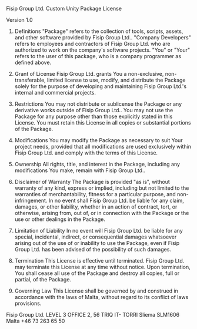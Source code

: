 Fisip Group Ltd. Custom Unity Package License

Version 1.0

1. Definitions
"Package" refers to the collection of tools, scripts, assets, and other software provided by Fisip Group Ltd..
"Company Developers" refers to employees and contractors of Fisip Group Ltd. who are authorized to work on the company's software projects.
"You" or "Your" refers to the user of this package, who is a company programmer as defined above.
2. Grant of License
Fisip Group Ltd. grants You a non-exclusive, non-transferable, limited license to use, modify, and distribute the Package solely for the purpose of developing and maintaining Fisip Group Ltd.'s internal and commercial projects.

3. Restrictions
You may not distribute or sublicense the Package or any derivative works outside of Fisip Group Ltd..
You may not use the Package for any purpose other than those explicitly stated in this License.
You must retain this License in all copies or substantial portions of the Package.
4. Modifications
You may modify the Package as necessary to suit Your project needs, provided that all modifications are used exclusively within Fisip Group Ltd. and comply with the terms of this License.

5. Ownership
All rights, title, and interest in the Package, including any modifications You make, remain with Fisip Group Ltd..

6. Disclaimer of Warranty
The Package is provided "as is", without warranty of any kind, express or implied, including but not limited to the warranties of merchantability, fitness for a particular purpose, and non-infringement. In no event shall Fisip Group Ltd. be liable for any claim, damages, or other liability, whether in an action of contract, tort, or otherwise, arising from, out of, or in connection with the Package or the use or other dealings in the Package.

7. Limitation of Liability
In no event will Fisip Group Ltd. be liable for any special, incidental, indirect, or consequential damages whatsoever arising out of the use of or inability to use the Package, even if Fisip Group Ltd. has been advised of the possibility of such damages.

8. Termination
This License is effective until terminated. Fisip Group Ltd. may terminate this License at any time without notice. Upon termination, You shall cease all use of the Package and destroy all copies, full or partial, of the Package.

9. Governing Law
This License shall be governed by and construed in accordance with the laws of Malta, without regard to its conflict of laws provisions.

Fisip Group Ltd.
LEVEL 3 OFFICE 2, 56 TRIQ IT- TORRI
Sliema SLM1606
Malta
+46 73 263 65 50